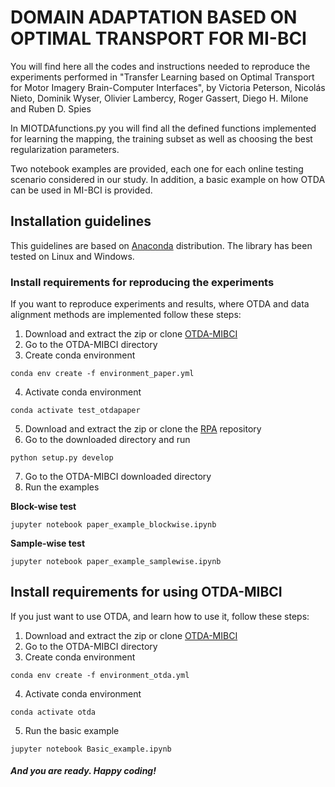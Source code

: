 # DOMAIN ADAPTATION BASED ON OPTIMAL TRANSPORT FOR MI-BCI

You will find here all the codes and instructions needed to reproduce the experiments performed in "Transfer Learning based on Optimal Transport for Motor Imagery Brain-Computer Interfaces", by Victoria Peterson, Nicolás Nieto, Dominik Wyser, Olivier Lambercy, Roger Gassert, Diego H. Milone and Ruben D. Spies

In MIOTDAfunctions.py you will find all the defined functions implemented for learning the mapping, the training subset as well as choosing the best regularization parameters. 

Two notebook examples are provided, each one for each online testing scenario considered in our study. In addition, a basic example on how OTDA can be used in MI-BCI is provided.  
## Installation guidelines
This guidelines are based on [Anaconda](https://www.anaconda.com/distribution/) distribution.
The library has been tested on Linux and Windows.

### Install requirements for reproducing the experiments
If you want to reproduce experiments and results, where OTDA and data alignment methods are implemented follow these steps:
1. Download and extract the zip or clone [OTDA-MIBCI](https://github.com/vpeterson/otda-mibci.git)
2. Go to the OTDA-MIBCI directory
3. Create conda environment
```
conda env create -f environment_paper.yml
```
4. Activate conda environment
```
conda activate test_otdapaper
```
5. Download and extract the zip or clone the [RPA](https://github.com/plcrodrigues/RPA)
 repository
6. Go to the downloaded directory and run
```
python setup.py develop
```
7. Go to the OTDA-MIBCI downloaded directory
8. Run the examples

**Block-wise test**
```
jupyter notebook paper_example_blockwise.ipynb
```
**Sample-wise test**
```
jupyter notebook paper_example_samplewise.ipynb
```
## Install requirements for using OTDA-MIBCI
If you just want to use OTDA, and learn how to use it, follow these steps:
1. Download and extract the zip or clone [OTDA-MIBCI](https://github.com/vpeterson/otda-mibci.git)
2. Go to the OTDA-MIBCI directory
3. Create conda environment
```
conda env create -f environment_otda.yml
```
4. Activate conda environment
```
conda activate otda
```
5. Run the basic example
```
jupyter notebook Basic_example.ipynb
```
##### And you are ready. Happy coding!

